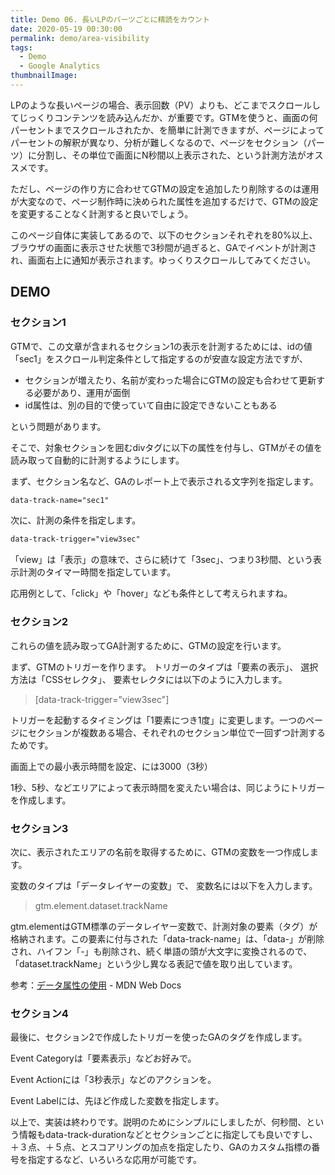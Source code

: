```yaml
---
title: Demo 06. 長いLPのパーツごとに精読をカウント
date: 2020-05-19 00:30:00
permalink: demo/area-visibility
tags:
  - Demo
  - Google Analytics
thumbnailImage: 
---
```


LPのような長いページの場合、表示回数（PV）よりも、どこまでスクロールしてじっくりコンテンツを読み込んだか、が重要です。GTMを使うと、画面の何パーセントまでスクロールされたか、を簡単に計測できますが、ページによってパーセントの解釈が異なり、分析が難しくなるので、ページをセクション（パーツ）に分割し、その単位で画面にN秒間以上表示された、という計測方法がオススメです。

ただし、ページの作り方に合わせてGTMの設定を追加したり削除するのは運用が大変なので、ページ制作時に決められた属性を追加するだけで、GTMの設定を変更することなく計測すると良いでしょう。

このページ自体に実装してあるので、以下のセクションそれぞれを80%以上、ブラウザの画面に表示させた状態で3秒間が過ぎると、GAでイベントが計測され、画面右上に通知が表示されます。ゆっくりスクロールしてみてください。
<!-- more -->

## DEMO

### セクション1
<div id="sec1" data-track-name="sec1" data-track-trigger="view3sec">
GTMで、この文章が含まれるセクション1の表示を計測するためには、idの値「sec1」をスクロール判定条件として指定するのが安直な設定方法ですが、

* セクションが増えたり、名前が変わった場合にGTMの設定も合わせて更新する必要があり、運用が面倒
* id属性は、別の目的で使っていて自由に設定できないこともある

という問題があります。

そこで、対象セクションを囲むdivタグに以下の属性を付与し、GTMがその値を読み取って自動的に計測するようにします。

まず、セクション名など、GAのレポート上で表示される文字列を指定します。
```html
data-track-name="sec1"
```
次に、計測の条件を指定します。
```html
data-track-trigger="view3sec"
```
「view」は「表示」の意味で、さらに続けて「3sec」、つまり3秒間、という表示計測のタイマー時間を指定しています。

応用例として、「click」や「hover」なども条件として考えられますね。
</div>

### セクション2
<div id="sec2" data-track-name="sec2" data-track-trigger="view3sec">
これらの値を読み取ってGA計測するために、GTMの設定を行います。

まず、GTMのトリガーを作ります。
トリガーのタイプは「要素の表示」、
選択方法は「CSSセレクタ」、
要素セレクタには以下のように入力します。

> [data-track-trigger="view3sec"]

トリガーを起動するタイミングは「1要素につき1度」に変更します。一つのページにセクションが複数ある場合、それぞれのセクション単位で一回ずつ計測するためです。

画面上での最小表示時間を設定、には3000（3秒）

1秒、5秒、などエリアによって表示時間を変えたい場合は、同じようにトリガーを作成します。
</div>

### セクション3
<div id="sec3" data-track-name="sec3" data-track-trigger="view3sec">
次に、表示されたエリアの名前を取得するために、GTMの変数を一つ作成します。

変数のタイプは「データレイヤーの変数」で、
変数名には以下を入力します。

> gtm.element.dataset.trackName

gtm.elementはGTM標準のデータレイヤー変数で、計測対象の要素（タグ）が格納されます。この要素に付与された「data-track-name」は、「data-」が削除され、ハイフン「-」も削除され、続く単語の頭が大文字に変換されるので、「dataset.trackName」という少し異なる表記で値を取り出しています。

参考：[データ属性の使用](https://developer.mozilla.org/ja/docs/Learn/HTML/Howto/Use_data_attributes) - MDN Web Docs
</div>

### セクション4
<div id="sec4" data-track-name="sec4" data-track-trigger="view3sec">
最後に、セクション2で作成したトリガーを使ったGAのタグを作成します。

Event Categoryは「要素表示」などお好みで。

Event Actionには「3秒表示」などのアクションを。

Event Labelには、先ほど作成した変数を指定します。
</div>

以上で、実装は終わりです。説明のためにシンプルにしましたが、何秒間、という情報もdata-track-durationなどとセクションごとに指定しても良いですし、＋３点、＋５点、とスコアリングの加点を指定したり、GAのカスタム指標の番号を指定するなど、いろいろな応用が可能です。